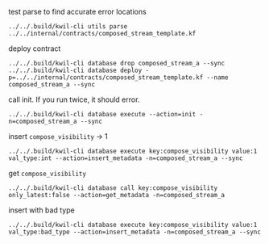test parse to find accurate error locations
```shell
../../.build/kwil-cli utils parse ../../internal/contracts/composed_stream_template.kf
```


deploy contract
```shell
../../.build/kwil-cli database drop composed_stream_a --sync
../../.build/kwil-cli database deploy -p=../../internal/contracts/composed_stream_template.kf --name composed_stream_a --sync
```

call init. If you run twice, it should error.
```shell
../../.build/kwil-cli database execute --action=init -n=composed_stream_a --sync 
```

insert `compose_visibility` -> 1
```shell
../../.build/kwil-cli database execute key:compose_visibility value:1 val_type:int --action=insert_metadata -n=composed_stream_a --sync 
```

get `compose_visibility`
```shell
../../.build/kwil-cli database call key:compose_visibility only_latest:false --action=get_metadata -n=composed_stream_a
```

insert with bad type
```shell
../../.build/kwil-cli database execute key:compose_visibility value:1 val_type:bad_type --action=insert_metadata -n=composed_stream_a --sync 
```